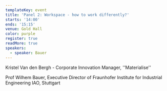```yaml
---
templateKey: event
title: 'Panel 2: Workspace - how to work differently?'
starts: '14:00'
ends: '15:15'
venue: Gold Hall
color: purple
register: true
readMore: true
speakers:
  - speaker: Bauer
---
```

Kristel Van den Bergh - Corporate Innovation Manager, ''Materialise''

Prof Wilhem Bauer, Executive Director of Fraunhofer Institute for Industrial Engineering IAO, Stuttgart
